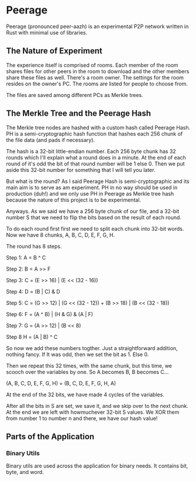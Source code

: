 # Peerage

Peerage (pronounced peer-aazh) is an experimental P2P network written in Rust with minimal use of libraries. 

## The Nature of Experiment

The experience itself is comprised of rooms. Each member of the room shares files for other peers in the room to download and the other members share these files as well. There's a room owner. The settings for the room resides on the owner's PC. The rooms are listed for people to choose from.

The files are saved among different PCs as Merkle trees.

## The Merkle Tree and the Peerage Hash

The Merkle tree nodes are hashed with a custom hash called Peerage Hash. PH is a semi-cryptographic hash function that hashes each 256 chunk of the file data (and pads if necessary).


The hash is a 32-bit little-endian number. Each 256 byte chunk has 32 rounds which I'll explain what a round does in a minute. At the end of each round of it's odd the bit of that round number will be 1 else 0. Then we put aside this 32-bit number for something that I will tell you later.

But what is the round? As I said Peerage Hash is semi-cryptographic and its main aim is to serve as am experiment. PH in no way should be used in production (duh!) and we only use PH in Peerage as Merkle tree hash because the nature of this project is to be experimental.

Anyways. As we said we have a 256 byte chunk of our file, and a 32-bit number S that we need to flip the bits based on the result of each round. 

To do each round first first we need to split each chunk into 32-bit words. Now we have 8 chunks, A, B, C, D, E, F, G, H.

The round has 8 steps.

Step 1:
A = B ^ C

Step 2:
B = A >> F

Step 3:
C = (E >> 16) | (E << (32 - 16))

Step 4:
D = (B | C) & D

Step 5:
C = (G >> 12) | (G << (32 - 12)) + (B >> 18) | (B << (32 - 18))

Step 6:
F = (A ^ B) | (H & G) & (A | F)

Step 7:
G = (A >> 12) | (B << 8)

Step 8
H = (A | B) ^ C

So now we add these numbers togther. Just a straightforward addition, nothing fancy. If It was odd, then we set the bit as 1. Else 0.

Then we repeat this 32 times, with the same chunk, but this time, we scooch over the variables by one. So A becomes B, B becomes C...

(A, B, C, D, E, F, G, H) = (B, C, D, E, F, G, H, A)

At the end of the 32 bits, we have made 4 cycles of the variables.

After all the bits in S are set, we save it, and we skip over to the next chunk. At the end we are left with howmuchever 32-bit S values. We XOR them from number 1 to number n and there, we have our hash value!




## Parts of the Application

### Binary Utils

Binary utils are used across the application for binary needs. It contains bit, byte, and word.